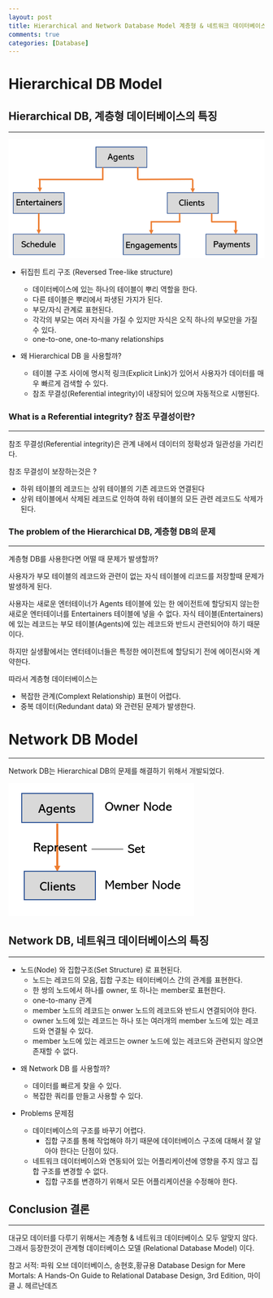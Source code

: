 ```yaml
---
layout: post
title: Hierarchical and Network Database Model 계층형 & 네트워크 데이터베이스 모델
comments: true
categories: [Database]
---
```


# Hierarchical DB Model

## Hierarchical DB, 계층형 데이터베이스의 특징

---

![DB1](/public/images/db1.PNG)

- 뒤집힌 트리 구조 (Reversed Tree-like structure)

  - 데이터베이스에 있는 하나의 테이블이 뿌리 역할을 한다.
  - 다른 테이블은 뿌리에서 파생된 가지가 된다.
  - 부모/자식 관계로 표현된다.
  - 각각의 부모는 여러 자식을 가질 수 있지만 자식은 오직 하나의 부모만을 가질 수 있다.
  - one-to-one, one-to-many relationships

- 왜 Hierarchical DB 을 사용할까?
  - 테이블 구조 사이에 명시적 링크(Explicit Link)가 있어서 사용자가 데이터를 매우 빠르게 검색할 수 있다.
  - 참조 무결성(Referential integrity)이 내장되어 있으며 자동적으로 시행된다.

### What is a Referential integrity? 참조 무결성이란?

---

참조 무결성(Referential integrity)은 관계 내에서 데이터의 정확성과 일관성을 가리킨다.

참조 무결성이 보장하는것은 ?

- 하위 테이블의 레코드는 상위 테이블의 기존 레코드와 연결된다
- 상위 테이블에서 삭제된 레코드로 인하여 하위 테이블의 모든 관련 레코드도 삭제가 된다.

### The problem of the Hierarchical DB, 계층형 DB의 문제

---

계층형 DB를 사용한다면 어떨 때 문제가 발생할까?

사용자가 부모 테이블의 레코드와 관련이 없는 자식 테이블에 리코드를 저장할때 문제가 발생하게 된다.

사용자는 새로운 엔터테이너가 Agents 테이블에 있는 한 에이전트에 할당되지 않는한 새로운 엔터테이너를 Entertainers 테이블에 넣을 수 없다. 자식 테이블(Entertainers)에 있는 레코드는 부모 테이블(Agents)에 있는 레코드와 반드시 관련되어야 하기 때문이다.

하지만 실생활에서는 엔터테이너들은 특정한 에이전트에 할당되기 전에 에이전시와 계약한다.

따라서 계층형 데이터베이스는

- 복잡한 관계(Complext Relationship) 표현이 어렵다.
- 중복 데이터(Redundant data) 와 관련된 문제가 발생한다.

# Network DB Model
---
Network DB는 Hierarchical DB의 문제를 해결하기 위해서 개발되었다.

![DB2](/public/images/db2.PNG)

## Network DB, 네트워크 데이터베이스의 특징
---
- 노드(Node) 와 집합구조(Set Structure) 로 표현된다.
  - 노드는 레코드의 모음, 집합 구조는 테이터베이스 간의 관계를 표현한다.
  - 한 쌍의 노드에서 하나를 owner, 또 하나는 member로 표현한다.
  - one-to-many 관계
  - member 노드의 레코드는 onwer 노드의 레코드와 반드시 연결되어야 한다.
  - owner 노드에 있는 레코드는 하나 또는 여러개의 member 노드에 있는 레코드와 연결될 수 있다.
  - member 노드에 있는 레코드는 owner 노드에 있는 레코드와 관련되지 않으면 존재할 수 없다.

* 왜 Network DB 를 사용할까?

  - 데이터를 빠르게 찾을 수 있다.
  - 복잡한 쿼리를 만들고 사용할 수 있다.

* Problems 문제점
  - 데이터베이스의 구조를 바꾸기 어렵다.
    - 집합 구조를 통해 작업해야 하기 때문에 데이터베이스 구조에 대해서 잘 알아야 한다는 단점이 있다.
  - 네트워크 데이터베이스와 연동되어 있는 어플리케이션에 영향을 주지 않고 집합 구조를 변경할 수 없다.
    - 집합 구조를 변경하기 위해서 모든 어플리케이션을 수정해야 한다.

## Conclusion 결론
---
대규모 데이터를 다루기 위해서는 계층형 & 네트워크 데이터베이스 모두 알맞지 않다. 그래서 등장한것이 관계형 데이터베이스 모델 (Relational Database Model) 이다.

참고 서적: 파워 오브 데이터베이스, 송현호,황규용 Database Design for Mere Mortals: A Hands-On Guide to Relational Database Design, 3rd Edition, 마이클 J. 헤르난데즈
